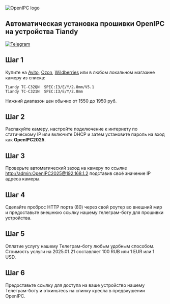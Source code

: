 ![OpenIPC logo][logo]

## Автоматическая установка прошивки OpenIPC на устройства Tiandy

[![Telegram](https://openipc.org/images/telegram_button.svg)][telegram]


## Шаг 1

Купите на [Avito](https://www.avito.ru/all?q=%22Tiandy%22), [Ozon](https://www.ozon.ru/search/?brand=100161143&brand_was_predicted=true&category_was_predicted=true&deny_category_prediction=true&from_global=true&text=%22Tiandy%22), [Wildberries](https://www.wildberries.ru/catalog/0/search.aspx?search=%22Tiandy%22) или в любом локальном магазине камеру из списка:
```
Tiandy TC-C32QN  SPEC:I3/E/Y/2.8mm/V5.1
Tiandy TC-C321N  SPEC:I3/E/Y/2.8mm
```
Нижний диапазон цен обычно от 1550 до 1950 руб.


## Шаг 2

Распакуйте камеру, настройте подключение к интернету по статическому IP или включите DHCP и затем установите пароль на вход как **OpenIPC2025**.


## Шаг 3

Проверьте автоматический заход на камеру по ссылке [http://admin:OpenIPC2025@192.168.1.2](http://admin:OpenIPC2025@192.168.1.2) подставив своё значение IP адреса камеры.


## Шаг 4

Сделайте проброс HTTP порта (80) через свой роутер во внешний мир и предоставьте внешнюю ссылку нашему телеграм-боту для прошивки устройства.


## Шаг 5

Оплатие услугу нашему Телеграм-боту любым удобным способом. Стоимость услуги на 2025.01.21 составляет 100 RUB или 1 EUR или 1 USD.


## Шаг 6

Предоставьте ссылку для доступа на ваше устройство нашему Телеграм-боту и откиньтесь на спинку кресла в предвкушении OpenIPC.


[logo]: https://openipc.org/assets/openipc-logo-black.svg
[telegram]: https://t.me/openipc_modding
[website]: https://openipc.org
